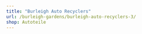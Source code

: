 ```yaml
---
title: "Burleigh Auto Recyclers"
url: /burleigh-gardens/burleigh-auto-recyclers-3/
shop: Autoteile
---
```

